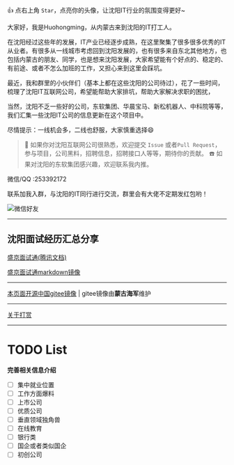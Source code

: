 :+1: 点右上角 `Star`，点亮你的头像，让沈阳IT行业的氛围变得更好~

大家好，我是Huohongming，从内蒙古来到沈阳的IT打工人。

在沈阳经过这些年的发展，IT产业已经逐步成熟，在这里聚集了很多很多优秀的IT从业者。有很多从一线城市考虑回到沈阳发展的，也有很多来自东北其他地方，也包括内蒙古的朋友、同学，也是想来沈阳发展，大家希望能有个好点的、稳定的、有前途、或者不怎么加班的工作，又担心来到这里会踩坑。

最近，我和群里的小伙伴们（基本上都在这些沈阳的公司待过），花了一些时间，梳理了沈阳IT互联网公司，希望能帮助大家排坑，帮助大家解决求职的困扰，

当然，沈阳不乏一些好的公司，东软集团、华晨宝马、新松机器人、中科院等等，我们汇集一些沈阳IT公司的信息更新在这个项目中。

尽情提示：一线机会多，二线也舒服，大家慎重选择😄

> :lollipop: 如果你对沈阳互联网公司很熟悉，欢迎提交 `Issue` 或者`Pull Request`，参与项目，公司黑料，招聘信息，招聘接口人等等，期待你的贡献。
> :phone: 如果对沈阳的东软集团感兴趣，欢迎联系我内推。

微信/QQ :253392172

联系加我入群，与沈阳的IT同行进行交流，群里会有大佬不定期发红包哟！



![微信好友](./images/weixin_contact.jpg)

----

## 沈阳面试经历汇总分享
[盛京面试通(腾讯文档)](https://docs.qq.com/sheet/DV3piSGFDYXhkcERL?tab=BB08J2&_t=1626881355586)

[盛京面试通markdown镜像](./interviews/盛京面试通.md)

----

[本页面开源中国gitee镜像](https://gitee.com/BaldLeague/Shenyang-IT) | gitee镜像由**蒙古海军**维护

----

[关于打赏](./donate.md)

----

# TODO List

**完善相关信息介绍**

- [ ] 集中就业位置
- [ ] 工作方面爆料
- [ ] 上市公司
- [ ] 优质公司
- [ ] 垂直领域独角兽
- [ ] 在线教育
- [ ] 银行类
- [ ] 国企或者类似国企
- [ ] 初创公司
